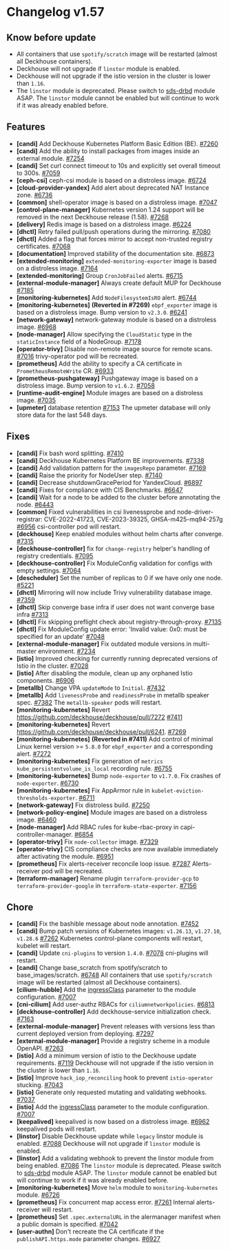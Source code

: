# Changelog v1.57

## Know before update


 - All containers that use `spotify/scratch` image will be restarted (almost all Deckhouse containers).
 - Deckhouse will not upgrade if `linstor` module is enabled.
 - Deckhouse will not upgrade if the istio version in the cluster is lower than `1.16`.
 - The `linstor` module is deprecated. Please switch to [sds-drbd](https://deckhouse.io/modules/sds-drbd/stable/) module ASAP. The `linstor` module cannot be enabled but will continue to work if it was already enabled before.

## Features


 - **[candi]** Add Deckhouse Kubernetes Platform Basic Edition (BE). [#7260](https://github.com/deckhouse/deckhouse/pull/7260)
 - **[candi]** Add the ability to install packages from images inside an external module. [#7254](https://github.com/deckhouse/deckhouse/pull/7254)
 - **[candi]** Set curl connect timeout to 10s and explicitly set overall timeout to 300s. [#7059](https://github.com/deckhouse/deckhouse/pull/7059)
 - **[ceph-csi]** ceph-csi module is based on a distroless image. [#6724](https://github.com/deckhouse/deckhouse/pull/6724)
 - **[cloud-provider-yandex]** Add alert about deprecated NAT Instance zone. [#6736](https://github.com/deckhouse/deckhouse/pull/6736)
 - **[common]** shell-operator image is based on a distroless image. [#7047](https://github.com/deckhouse/deckhouse/pull/7047)
 - **[control-plane-manager]** Kubernetes version 1.24 support will be removed in the next Deckhouse release (1.58). [#7268](https://github.com/deckhouse/deckhouse/pull/7268)
 - **[delivery]** Redis image is based on a distroless image. [#6224](https://github.com/deckhouse/deckhouse/pull/6224)
 - **[dhctl]** Retry failed pull/push operations during the mirroring. [#7080](https://github.com/deckhouse/deckhouse/pull/7080)
 - **[dhctl]** Added a flag that forces mirror to accept non-trusted registry certificates. [#7068](https://github.com/deckhouse/deckhouse/pull/7068)
 - **[documentation]** Improved stability of the documentation site. [#6873](https://github.com/deckhouse/deckhouse/pull/6873)
 - **[extended-monitoring]** `extended-monitoring-exporter` image is based on a distroless image. [#7164](https://github.com/deckhouse/deckhouse/pull/7164)
 - **[extended-monitoring]** Group `CronJobFailed` alerts. [#6715](https://github.com/deckhouse/deckhouse/pull/6715)
 - **[external-module-manager]** Always create default MUP for Deckhouse [#7185](https://github.com/deckhouse/deckhouse/pull/7185)
 - **[monitoring-kubernetes]** Add `NodeFilesystemIsRO` alert. [#6744](https://github.com/deckhouse/deckhouse/pull/6744)
 - **[monitoring-kubernetes]** **(Reverted in #7269)** `ebpf_exporter` image is based on a distroless image. Bump version to `v2.3.0`. [#6241](https://github.com/deckhouse/deckhouse/pull/6241)
 - **[network-gateway]** network-gateway module is based on a distroless image. [#6968](https://github.com/deckhouse/deckhouse/pull/6968)
 - **[node-manager]** Allow specifying the `CloudStatic` type in the `staticInstance` field of a NodeGroup. [#7178](https://github.com/deckhouse/deckhouse/pull/7178)
 - **[operator-trivy]** Disable non-remote image source for remote scans. [#7016](https://github.com/deckhouse/deckhouse/pull/7016)
    trivy-operator pod will be recreated.
 - **[prometheus]** Add the ability to specify a CA certificate in `PrometheusRemoteWrite` CR. [#6933](https://github.com/deckhouse/deckhouse/pull/6933)
 - **[prometheus-pushgateway]** Pushgateway image is based on a distroless image. Bump version to `v1.6.2`. [#7058](https://github.com/deckhouse/deckhouse/pull/7058)
 - **[runtime-audit-engine]** Module images are based on a distroless image. [#7035](https://github.com/deckhouse/deckhouse/pull/7035)
 - **[upmeter]** database retention [#7153](https://github.com/deckhouse/deckhouse/pull/7153)
    The upmeter database will only store data for the last 548 days.

## Fixes


 - **[candi]** Fix bash word splitting. [#7410](https://github.com/deckhouse/deckhouse/pull/7410)
 - **[candi]** Deckhouse Kubernetes Platform BE improvements. [#7338](https://github.com/deckhouse/deckhouse/pull/7338)
 - **[candi]** Add validation pattern for the `imagesRepo` parameter. [#7169](https://github.com/deckhouse/deckhouse/pull/7169)
 - **[candi]** Raise the priority for NodeUser step. [#7140](https://github.com/deckhouse/deckhouse/pull/7140)
 - **[candi]** Decrease shutdownGracePeriod for YandexCloud. [#6897](https://github.com/deckhouse/deckhouse/pull/6897)
 - **[candi]** Fixes for compliance with CIS Benchmarks. [#6647](https://github.com/deckhouse/deckhouse/pull/6647)
 - **[candi]** Wait for a node to be added to the cluster before annotating the node. [#6443](https://github.com/deckhouse/deckhouse/pull/6443)
 - **[common]** Fixed vulnerabilities in csi livenessprobe and node-driver-registrar: CVE-2022-41723, CVE-2023-39325, GHSA-m425-mq94-257g [#6956](https://github.com/deckhouse/deckhouse/pull/6956)
    csi-controller pod will restart.
 - **[deckhouse]** Keep enabled modules without helm charts after converge. [#7315](https://github.com/deckhouse/deckhouse/pull/7315)
 - **[deckhouse-controller]** fix for `change-registry` helper's handling of registry credentials. [#7095](https://github.com/deckhouse/deckhouse/pull/7095)
 - **[deckhouse-controller]** Fix ModuleConfig validation for configs with empty settings. [#7064](https://github.com/deckhouse/deckhouse/pull/7064)
 - **[descheduler]** Set the number of replicas to 0 if we have only one node. [#5221](https://github.com/deckhouse/deckhouse/pull/5221)
 - **[dhctl]** Mirroring will now include Trivy vulnerability database image. [#7359](https://github.com/deckhouse/deckhouse/pull/7359)
 - **[dhctl]** Skip converge base infra if user does not want converge base infra [#7313](https://github.com/deckhouse/deckhouse/pull/7313)
 - **[dhctl]** Fix skipping preflight check about registry-through-proxy. [#7135](https://github.com/deckhouse/deckhouse/pull/7135)
 - **[dhctl]** Fix ModuleConfig update error: 'Invalid value: 0x0: must be specified for an update' [#7048](https://github.com/deckhouse/deckhouse/pull/7048)
 - **[external-module-manager]** Fix outdated module versions in multi-master environment. [#7234](https://github.com/deckhouse/deckhouse/pull/7234)
 - **[istio]** Improved checking for currently running deprecated versions of Istio in the cluster. [#7028](https://github.com/deckhouse/deckhouse/pull/7028)
 - **[istio]** After disabling the module, clean up any orphaned Istio components. [#6906](https://github.com/deckhouse/deckhouse/pull/6906)
 - **[metallb]** Change VPA `updateMode` to `Initial`. [#7432](https://github.com/deckhouse/deckhouse/pull/7432)
 - **[metallb]** Add `livenessProbe` and `readinessProbe` in metallb speaker spec. [#7382](https://github.com/deckhouse/deckhouse/pull/7382)
    The `metallb-speaker` pods will restart.
 - **[monitoring-kubernetes]** Revert https://github.com/deckhouse/deckhouse/pull/7272 [#7411](https://github.com/deckhouse/deckhouse/pull/7411)
 - **[monitoring-kubernetes]** Revert https://github.com/deckhouse/deckhouse/pull/6241. [#7269](https://github.com/deckhouse/deckhouse/pull/7269)
 - **[monitoring-kubernetes]** **(Reverted in #7411)** Add control of minimal Linux kernel version >= `5.8.0` for `ebpf_exporter` and a corresponding alert. [#7272](https://github.com/deckhouse/deckhouse/pull/7272)
 - **[monitoring-kubernetes]** Fix generation of `metrics kube_persistentvolume_is_local` recording rule. [#6755](https://github.com/deckhouse/deckhouse/pull/6755)
 - **[monitoring-kubernetes]** Bump `node-exporter` to `v1.7.0`. Fix crashes of `node-exporter`. [#6730](https://github.com/deckhouse/deckhouse/pull/6730)
 - **[monitoring-kubernetes]** Fix AppArmor rule in `kubelet-eviction-thresholds-exporter`. [#6711](https://github.com/deckhouse/deckhouse/pull/6711)
 - **[network-gateway]** Fix distroless build. [#7250](https://github.com/deckhouse/deckhouse/pull/7250)
 - **[network-policy-engine]** Module images are based on a distroless image. [#6460](https://github.com/deckhouse/deckhouse/pull/6460)
 - **[node-manager]** Add RBAC rules for kube-rbac-proxy in capi-controller-manager. [#6854](https://github.com/deckhouse/deckhouse/pull/6854)
 - **[operator-trivy]** Fix `node-collector` image. [#7329](https://github.com/deckhouse/deckhouse/pull/7329)
 - **[operator-trivy]** CIS compliance checks are now available immediately after activating the module. [#6951](https://github.com/deckhouse/deckhouse/pull/6951)
 - **[prometheus]** Fix alerts-receiver reconcile loop issue. [#7287](https://github.com/deckhouse/deckhouse/pull/7287)
    Alerts-receiver pod will be recreated.
 - **[terraform-manager]** Rename plugin `terraform-provider-gcp` to `terraform-provider-google` in `terraform-state-exporter`. [#7156](https://github.com/deckhouse/deckhouse/pull/7156)

## Chore


 - **[candi]** Fix the bashible message about node annotation. [#7452](https://github.com/deckhouse/deckhouse/pull/7452)
 - **[candi]** Bump patch versions of Kubernetes images: `v1.26.13`, `v1.27.10`, `v1.28.6` [#7262](https://github.com/deckhouse/deckhouse/pull/7262)
    Kubernetes control-plane components will restart, kubelet will restart.
 - **[candi]** Update `cni-plugins` to version `1.4.0`. [#7078](https://github.com/deckhouse/deckhouse/pull/7078)
    cni-plugins will restart.
 - **[candi]** Change base_scratch from spotify/scratch to base_images/scratch. [#6748](https://github.com/deckhouse/deckhouse/pull/6748)
    All containers that use `spotify/scratch` image will be restarted (almost all Deckhouse containers).
 - **[cilium-hubble]** Add the [ingressClass](https://deckhouse.io/documentation/latest/modules/500-cilium-hubble/configuration.html#parameters-ingressclass) parameter to the module configuration. [#7007](https://github.com/deckhouse/deckhouse/pull/7007)
 - **[cni-cilium]** Add user-authz RBACs for `ciliumnetworkpolicies`. [#6813](https://github.com/deckhouse/deckhouse/pull/6813)
 - **[deckhouse-controller]** Add deckhouse-service initialization check. [#7163](https://github.com/deckhouse/deckhouse/pull/7163)
 - **[external-module-manager]** Prevent releases with versions less than current deployed version from deploying. [#7297](https://github.com/deckhouse/deckhouse/pull/7297)
 - **[external-module-manager]** Provide a registry scheme in a module OpenAPI. [#7263](https://github.com/deckhouse/deckhouse/pull/7263)
 - **[istio]** Add a minimum version of istio to the Deckhouse update requirements. [#7119](https://github.com/deckhouse/deckhouse/pull/7119)
    Deckhouse will not upgrade if the istio version in the cluster is lower than `1.16`.
 - **[istio]** Improve `hack_iop_reconciling` hook to prevent `istio-operator` stucking. [#7043](https://github.com/deckhouse/deckhouse/pull/7043)
 - **[istio]** Generate only requested mutating and validating webhooks. [#7037](https://github.com/deckhouse/deckhouse/pull/7037)
 - **[istio]** Add the [ingressClass](https://deckhouse.io/documentation/latest/modules/110-istio/configuration.html#parameters-ingressclass) parameter to the module configuration. [#7007](https://github.com/deckhouse/deckhouse/pull/7007)
 - **[keepalived]** keepalived is now based on a distroless image. [#6962](https://github.com/deckhouse/deckhouse/pull/6962)
    keepalived pods will restart.
 - **[linstor]** Disable Deckhouse update while `legacy` linstor module is enabled. [#7088](https://github.com/deckhouse/deckhouse/pull/7088)
    Deckhouse will not upgrade if `linstor` module is enabled.
 - **[linstor]** Add a validating webhook to prevent the linstor module from being enabled. [#7086](https://github.com/deckhouse/deckhouse/pull/7086)
    The `linstor` module is deprecated. Please switch to [sds-drbd](https://deckhouse.io/modules/sds-drbd/stable/) module ASAP. The `linstor` module cannot be enabled but will continue to work if it was already enabled before.
 - **[monitoring-kubernetes]** Move `helm` module to `monitoring-kubernetes` module. [#6726](https://github.com/deckhouse/deckhouse/pull/6726)
 - **[prometheus]** Fix concurrent map access error. [#7261](https://github.com/deckhouse/deckhouse/pull/7261)
    Internal alerts-receiver will restart.
 - **[prometheus]** Set `.spec.externalURL` in the alermanager manifest when a public domain is specified. [#7042](https://github.com/deckhouse/deckhouse/pull/7042)
 - **[user-authn]** Don't recreate the CA certificate if the `publishAPI.https.mode` parameter changes. [#6927](https://github.com/deckhouse/deckhouse/pull/6927)

